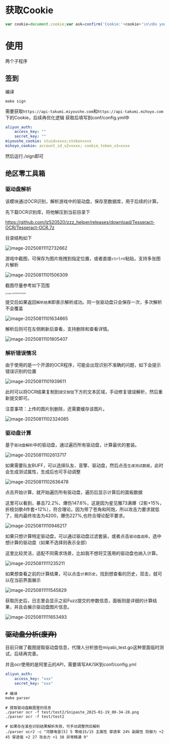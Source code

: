 # 获取Cookie
```javascript
var cookie=document.cookie;var ask=confirm('Cookie:'+cookie+'\n\nDo you want to copy the cookie to the clipboard?');if(ask==true){copy(cookie);msg=cookie}else{msg='Cancel'}
```


# 使用
两个子程序
## 签到

编译
```shell
make sign
```
需要获取`https://api-takumi.miyoushe.com`和`https://api-takumi.mihoyo.com`下的Cookie，后续再优化逻辑
获取后填写到conf/config.yml中
```yaml
aliyun_auth:
    access_key: ""
    secret_key: ""
miyoushe_cookie: stuid=xxxx;stoken=xxx
mihoyo_cookie: account_id_v2=xxxx; cookie_token_v2=xxxx

```
然后运行./sign即可

## 绝区零工具箱

### 驱动盘解析

该模块通过OCR识别，解析游戏中的驱动盘，保存至数据库，用于后续的计算。

先下载OCR识别库，将他解压到当前目录下

https://github.com/lz520520/zzz_helper/releases/download/Tesseract-OCR/Tesseract-OCR.7z

目录结构如下

![image-20250811112732662](readme.assets/image-20250811112732662.png)

游戏中截图，可保存为图片拖拽到指定位置，或者直接`ctrl+V`粘贴，支持多张图片解析

![image-20250811101506309](readme.assets/image-20250811101506309.png)

截图尽量参考如下范围

<img src="readme.assets/image-20250811101548348.png" alt="image-20250811101548348" style="zoom:33%;" />

提交后如果返回`解析结果`即表示解析成功。同一张驱动盘只会保存一次，多次解析不会覆盖

![image-20250811101634865](readme.assets/image-20250811101634865.png)

解析后则可在左侧刷新后查看，支持删除和查看详情。

![image-20250811101805407](readme.assets/image-20250811101805407.png)



### 解析错误情况

由于使用的是一个开源的OCR程序，可能会出现识别不准确的问题，如下会提示错误识别的位置

![image-20250811101939611](readme.assets/image-20250811101939611.png)

此时可以将OCR结果复制到`提交按钮`下方的文本区域，手动修复错误解析，然后重新提交即可。

注意事项：上传的图片别删除，还需要缓存该图片。

![image-20250811102324085](readme.assets/image-20250811102324085.png)





### 驱动盘计算

基于`驱动盘解析`中的驱动盘，通过遍历所有驱动盘，计算最优的套装。

![image-20250811102613717](readme.assets/image-20250811102613717.png)

如果需要队友BUFF，可以选择队友、音擎、驱动盘，然后点击`生成测试数据`，此时会生成测试属性，生成后也可手动调整

![image-20250811102636478](readme.assets/image-20250811102636478.png)

点击开始计算，就开始遍历所有驱动盘，遍历后显示计算后的面板数据

这里可以看到，暴击72.2%、爆伤147.6%，这是因为星见雅73满爆（2影+15%，折枝剑歌4件套+12%），符合理论。因为带了苍角和阿炮，所以攻击力要求就低了，局内最终攻击为4200，爆伤227%,也符合理论配平要求。

![image-20250811110946217](readme.assets/image-20250811110946217.png)



如果只想计算特定驱动盘，可以通过驱动盘过滤套装，或者点击`驱动盘选择`，选中想计算的驱动盘（如果不选择则表示全部）

这里比较灵活，适配不同需求场景，比如我不想将艾莲用的驱动盘也纳入计算。

![image-20250811111235211](readme.assets/image-20250811111235211.png)



如果想查看之前的计算结果，可以点击`计算历史`，找到想查看的历史，双击，就可以在当前界面展示

![image-20250811111545829](readme.assets/image-20250811111545829.png)

获取历史后，日志里会显示之前Fuzz提交的参数信息，面板则是详细的计算结果，并且会展示驱动盘图片信息。

![image-20250811111653493](readme.assets/image-20250811111653493.png)

## ~~驱动盘分析(废弃)~~

目前只做了截图提取驱动盘信息，代理人分析放在miyabi_test.go这种里面临时测试，后续再完善。

并且ocr使用的是阿里云的API，需要填写AK/SK到conf/config.yml
```yaml
aliyun_auth:
    access_key: "xxx"
    secret_key: "xxx"
```

```shell
# 编译
make parser

# 提取驱动盘截图里的信息
./parser ocr -f test/test2/Snipaste_2025-01-19_00-34-28.png
./parser ocr -f test/test2

# 如果存在某些识别结果解析失败，可手动调整然后解析
./parser ocr2 -c "河豚电音[5] 5 等级15/15 主属性 穿透率 24% 副属性 防御力 +2 45 穿透值 +2 27 攻击力 +1 38 异常精通 9"
```